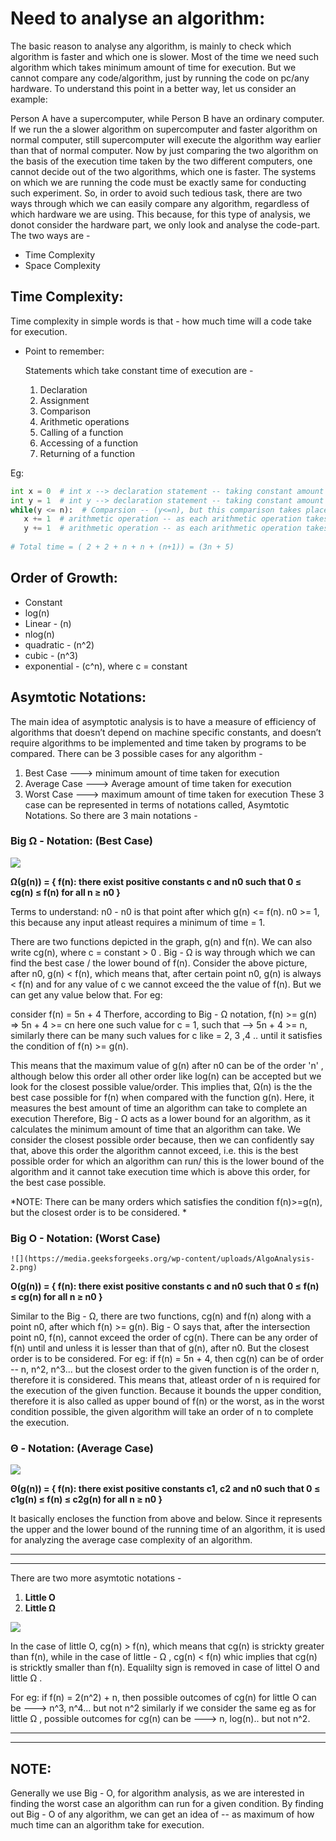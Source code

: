 # Need to analyse an algorithm:
The basic reason to analyse any algorithm, is mainly to check which algorithm is faster and which one is slower. Most of the time we need such algorithm which takes minimum
amount of time for execution. But we cannot compare any code/algorithm, just by running the code on pc/any hardware. To understand this point in a better way, let us consider an example:

Person A have a supercomputer, while Person B have an ordinary computer. If we run the a slower algorithm on supercomputer and faster algorithm on normal computer, still supercomputer will execute the algorithm way earlier than that of normal computer. Now by just comparing the two algorithm on the basis of the execution time taken by the two different computers, one cannot decide out of the two algorithms, which one is faster. The systems on which we are running the code must be exactly same for conducting such experiment. 
So, in order to avoid such tedious task, there are two ways through which we can easily compare any algorithm, regardless of which hardware we are using. This because, for this type of analysis, we donot consider the hardware part, we only look and analyse the code-part. 
The two ways are -
* Time Complexity
* Space Complexity

## Time Complexity:
Time complexity in simple words is that - how much time will a code take for execution.
* Point to remember:

    Statements which take constant time of execution are -
    1. Declaration
    1. Assignment
    1. Comparison
    1. Arithmetic operations
    1. Calling of a function
    1. Accessing of a function
    1. Returning of a function


Eg:
```py
int x = 0  # int x --> declaration statement -- taking constant amount of time = 1, x = 0 --> assignment operation -- constant time = 1, total time = 2
int y = 1  # int y --> declaration statement -- taking constant amount of time = 1, y = 1 --> assignment operation -- constant time = 1, total time = 2  
while(y <= n):  # Comparsion -- (y<=n), but this comparison takes place until y>n, therefore it runs (n+1) times
   x += 1  # arithmetic operation -- as each arithmetic operation takes constant amount of time = 1, and it will run for n times, therefore time taken = n*1 = n
   y += 1  # arithmetic operation -- as each arithmetic operation takes constant amount of time = 1, and it will run for n times, therefore time taken = n*1 = n
   
# Total time = ( 2 + 2 + n + n + (n+1)) = (3n + 5)
```

## Order of Growth:
* Constant                                
* log(n)                                  
* Linear - (n)                           
* nlog(n)                                   
* quadratic - (n^2)                      
* cubic - (n^3)                           
* exponential - (c^n), where c = constant     

## Asymtotic Notations:
The main idea of asymptotic analysis is to have a measure of efficiency of algorithms that doesn’t depend on machine specific constants, and doesn’t require algorithms to be implemented and time taken by programs to be compared.
There can be 3 possible cases for any algorithm - 

1. Best Case    --->  minimum amount of time taken for execution
1. Average Case --->  Average amount of time taken for execution
1. Worst Case   --->  maximum amount of time taken for execution
These 3 case can be represented in terms of notations called, Asymtotic Notations. So there are 3 main notations - 

### Big Ω - Notation: (Best Case)
 
   ![](https://media.geeksforgeeks.org/wp-content/uploads/AlgoAnalysis-3.png)


**Ω(g(n)) = { f(n): there exist positive constants c and n0 such that 0 ≤ cg(n) ≤ f(n) for all n ≥ n0 }**
   
   
Terms to understand:
n0 - n0 is that point after which g(n) <= f(n). 
n0 >= 1, this because any input atleast requires a minimum of time = 1.

There are two functions depicted in the graph, g(n) and f(n). We can also write cg(n), where c = constant > 0 .
Big - Ω is way through which we can find the best case / the lower bound of f(n).
Consider the above picture, after n0, g(n) < f(n), which means that, after certain point n0, g(n) is always < f(n) and for any value of c we cannot exceed the 
the value of f(n). But we can get any value below that. For eg:
   
   consider f(n) = 5n + 4 
    Therfore, according to Big - Ω notation, f(n) >= g(n)
    =>  5n + 4 >= cn
        here one such value for c = 1, such that -->  5n + 4 >= n, similarly there can be many such values for c like = 2, 3 ,4 .. until it satisfies
        the condition of f(n) >= g(n).

This means that the maximum value of g(n) after n0 can be of the order 'n' , although below this order all other order like log(n) can be accepted but we look for the closest
possible value/order. This implies that, Ω(n) is the the best case possible for f(n) when compared with the function g(n).
Here, it measures the best amount of time an algorithm can take to complete an execution
Therefore, Big - Ω acts as a lower bound for an algorithm, as it calculates the minimum amount of time that an algorithm can take.
We consider the closest possible order because, then we can confidently say that, above this order the algorithm cannot exceed, i.e. this is the best possible order
for which an algorithm can run/ this is the lower bound of the algorithm and it cannot take execution time which is above this order, for the best case possible.

*NOTE: There can be many orders which satisfies the condition f(n)>=g(n), but the closest order is to be considered. *


### Big O - Notation: (Worst Case)

    ![](https://media.geeksforgeeks.org/wp-content/uploads/AlgoAnalysis-2.png)


**O(g(n)) = { f(n): there exist positive constants c and n0 such that 0 ≤ f(n) ≤ cg(n) for all n ≥ n0 }**


Similar to the Big - Ω, there are two functions, cg(n) and f(n) along with a point n0, after which f(n) >= g(n).
Big - O says that, after the intersection point n0, f(n), cannot exceed the order of cg(n). 
There can be any order of f(n) until and unless it is lesser than that of g(n), after n0. But the closest order is to be considered.
For eg:
if f(n) = 5n + 4, then cg(n) can be of order -- n, n^2, n^3... but the closest order to the given function is of the order n, therefore it is considered.
This means that, atleast order of n is required for the execution of the given function.
Because it bounds the upper condition, therefore it is also called as upper bound of f(n) or the worst, as in the worst condition possible, the 
given algorithm will take an order of n to complete the execution.


### Θ - Notation: (Average Case)

  
   ![](https://encrypted-tbn0.gstatic.com/images?q=tbn%3AANd9GcRksnIUnxFeSADh2ZsfsaiFN56a4HZ_LVy1gw&usqp=CAU)
   
   
**Θ(g(n)) = { f(n): there exist positive constants c1, c2 and n0 such that 0 ≤ c1g(n) ≤ f(n) ≤ c2g(n) for all n ≥ n0 }**


It basically encloses the function from above and below. Since it represents the upper and the lower bound of the running time of an algorithm, it is used for analyzing the average case complexity of an algorithm.


---
---

There are two more asymtotic notations - 
1. **Little O**
1. **Little Ω** 

![](https://media.geeksforgeeks.org/wp-content/uploads/Analysis-of-Algorithms-little-o-omega.png)

In the case of little O, cg(n) > f(n), which means that cg(n) is strickty greater than f(n), while in the case of little - Ω , cg(n) < f(n) whic implies
that cg(n) is stricktly smaller than f(n).
Equalilty sign is removed in case of littel O and little Ω .

For eg:
if f(n) = 2(n^2) + n, then possible outcomes of cg(n) for little O can be ---> n^3, n^4... but not n^2
similarly if we consider the same eg as for little Ω , possible outcomes for cg(n) can be ---> n, log(n).. but not n^2.

---
---

## NOTE:

Generally we use Big - O, for algorithm analysis, as we are interested in finding the worst case an algorithm can run for a given condition.
By finding out Big - O of any algorithm, we can get an idea of -- as maximum of how much time can an algorithm take for execution. 
